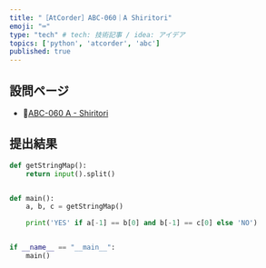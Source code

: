 ```yaml
---
title: "［AtCorder］ABC-060｜A Shiritori"
emoji: "⌨️"
type: "tech" # tech: 技術記事 / idea: アイデア
topics: ['python', 'atcorder', 'abc']
published: true
---
```


## 設問ページ

- 🔗[ABC-060 A - Shiritori](https://atcoder.jp/contests/abc060/tasks/abc060_a)

## 提出結果

```python
def getStringMap():
    return input().split()


def main():
    a, b, c = getStringMap()

    print('YES' if a[-1] == b[0] and b[-1] == c[0] else 'NO')


if __name__ == "__main__":
    main()
```
